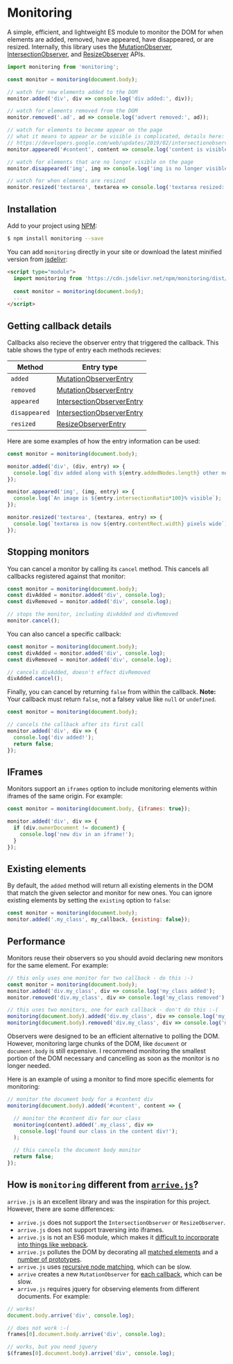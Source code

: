 # Monitoring

A simple, efficient, and lightweight ES module to monitor the DOM for when elements are added, removed, have appeared, have disappeared, or are resized. Internally, this library uses the [MutationObserver](https://developer.mozilla.org/en-US/docs/Web/API/MutationObserver), [IntersectionObserver](https://developer.mozilla.org/en-US/docs/Web/API/IntersectionObserver), and [ResizeObserver](https://developer.mozilla.org/en-US/docs/Web/API/ResizeObserver) APIs. 

```javascript
import monitoring from 'monitoring';

const monitor = monitoring(document.body);

// watch for new elements added to the DOM
monitor.added('div', div => console.log('div added:', div));

// watch for elements removed from the DOM
monitor.removed('.ad', ad => console.log('advert removed:', ad));

// watch for elements to become appear on the page
// what it means to appear or be visible is complicated, details here:
// https://developers.google.com/web/updates/2019/02/intersectionobserver-v2
monitor.appeared('#content', content => console.log('content is visible:', content));

// watch for elements that are no longer visible on the page
monitor.disappeared('img', img => console.log('img is no longer visible:', img));

// watch for when elements are resized
monitor.resized('textarea', textarea => console.log('textarea resized:', textarea));
```

## Installation

Add to your project using [NPM](https://npmjs.com):

```bash
$ npm install monitoring --save
```

You can add `monitoring` directly in your site or download the latest minified version from [jsdelivr](https://cdn.jsdelivr.net/npm/monitoring/dist/monitoring-latest.min.mjs):

```html
<script type="module">
  import monitoring from 'https://cdn.jsdelivr.net/npm/monitoring/dist/monitoring-latest.min.mjs';
  
  const monitor = monitoring(document.body);
  ...
</script>
```

## Getting callback details

Callbacks also recieve the observer entry that triggered the callback. This table shows the type of entry each methods recieves:

| Method | Entry type |
| ------ | ---------- |
| `added` | [MutationObserverEntry](https://developer.mozilla.org/en-US/docs/Web/API/MutationObserverEntry) |
| `removed` | [MutationObserverEntry](https://developer.mozilla.org/en-US/docs/Web/API/MutationObserverEntry) |
| `appeared` | [IntersectionObserverEntry](https://developer.mozilla.org/en-US/docs/Web/API/IntersectionObserverEntry) |
| `disappeared` | [IntersectionObserverEntry](https://developer.mozilla.org/en-US/docs/Web/API/IntersectionObserverEntry) |
| `resized` | [ResizeObserverEntry](https://developer.mozilla.org/en-US/docs/Web/API/ResizeObserverEntry) |

Here are some examples of how the entry information can be used: 

```javascript
const monitor = monitoring(document.body);

monitor.added('div', (div, entry) => {
  console.log(`div added along with ${entry.addedNodes.length} other nodes`);
});

monitor.appeared('img', (img, entry) => {
  console.log(`An image is ${entry.intersectionRatio*100}% visible`);
});

monitor.resized('textarea', (textarea, entry) => {
  console.log(`textarea is now ${entry.contentRect.width} pixels wide`);
});
```

## Stopping monitors

You can cancel a monitor by calling its `cancel` method. This cancels all callbacks registered against that monitor: 

```javascript
const monitor = monitoring(document.body);
const divAdded = monitor.added('div', console.log);
const divRemoved = monitor.added('div', console.log);

// stops the monitor, including divAdded and divRemoved
monitor.cancel(); 
```

You can also cancel a specific callback:

```javascript
const monitor = monitoring(document.body);
const divAdded = monitor.added('div', console.log);
const divRemoved = monitor.added('div', console.log);

// cancels divAdded, doesn't effect divRemoved
divAdded.cancel(); 
```

Finally, you can cancel by returning `false` from within the callback. **Note:** Your callback must return `false`, not a falsey value like `null` or `undefined`. 

```javascript
const monitor = monitoring(document.body);

// cancels the callback after its first call
monitor.added('div', div => {
  console.log('div added!');
  return false; 
});
```

## IFrames

Monitors support an `iframes` option to include monitoring elements within iframes of the same origin. For example: 

```javascript
const monitor = monitoring(document.body, {iframes: true});

monitor.added('div', div => {
  if (div.ownerDocument != document) {
    console.log('new div in an iframe!');
  }
});
```

## Existing elements

By default, the `added` method will return all existing elements in the DOM that match the given selector and monitor for new ones. You can ignore existing elements by setting the `existing` option to `false`: 

```javascript
const monitor = monitoring(document.body);
monitor.added('.my_class', my_callback, {existing: false});
```

## Performance

Monitors reuse their observers so you should avoid declaring new monitors for the same element. For example:

```javascript
// this only uses one monitor for two callback - do this :-)
const monitor = monitoring(document.body);
monitor.added('div.my_class', div => console.log('my_class added');
monitor.removed('div.my_class', div => console.log('my_class removed');

// this uses two monitors, one for each callback - don't do this :-(
monitoring(document.body).added('div.my_class', div => console.log('my_class added');
monitoring(document.body).removed('div.my_class', div => console.log('my_class removed');
```

Observers were designed to be an efficient alternative to polling the DOM. However, monitoring large chunks of the DOM, like `document` or `document.body` is still expensive. I recommend monitoring the smallest portion of the DOM necessary and cancelling as soon as the monitor is no longer needed. 

Here is an example of using a monitor to find more specific elements for monitoring:

```javascript
// monitor the document body for a #content div
monitoring(document.body).added('#content', content => {

  // monitor the #content div for our class
  monitoring(content).added('.my_class', div => 
    console.log('found our class in the content div!');
  );

  // this cancels the document body monitor
  return false;
});
```

## How is `monitoring` different from [`arrive.js`](https://github.com/uzairfarooq/arrive)?

`arrive.js` is an excellent library and was the inspiration for this project. However, there are some differences: 

* `arrive.js` does not support the `IntersectionObserver` or `ResizeObserver`.
* `arrive.js` does not support traversing into iframes.
* `arrive.js` is not an ES6 module, which makes it [difficult to incorporate into things like webpack](https://github.com/uzairfarooq/arrive/issues/42).
* `arrive.js` pollutes the DOM by decorating all [matched elements](https://github.com/uzairfarooq/arrive/blob/16c5691062e6a081c07882ec4d5fa08f0cdd569f/src/arrive.js#L317) and a [number of prototypes](https://github.com/uzairfarooq/arrive/blob/16c5691062e6a081c07882ec4d5fa08f0cdd569f/src/arrive.js#L448).
* `arrive.js` uses [recursive node matching](https://github.com/uzairfarooq/arrive/blob/16c5691062e6a081c07882ec4d5fa08f0cdd569f/src/arrive.js#L62), which can be slow. 
* `arrive` creates a new `MutationObserver` for [each callback](https://github.com/uzairfarooq/arrive/blob/16c5691062e6a081c07882ec4d5fa08f0cdd569f/src/arrive.js#L183), which can be slow.
* `arrive.js` requires jquery for observing elements from different documents. For example: 

```javascript
// works! 
document.body.arrive('div', console.log);

// does not work :-(
frames[0].document.body.arrive('div', console.log);

// works, but you need jquery 
$(frames[0].document.body).arrive('div', console.log);
```
